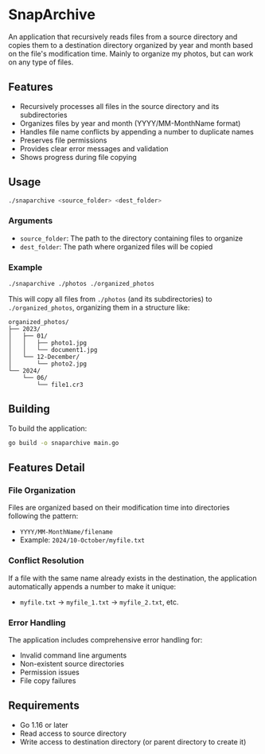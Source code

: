# SnapArchive

An application that recursively reads files from a source directory and copies them to a destination directory organized by year and month based on the file's modification time.
Mainly to organize my photos, but can work on any type of files.

## Features

- Recursively processes all files in the source directory and its subdirectories
- Organizes files by year and month (YYYY/MM-MonthName format)
- Handles file name conflicts by appending a number to duplicate names
- Preserves file permissions
- Provides clear error messages and validation
- Shows progress during file copying

## Usage

```bash
./snaparchive <source_folder> <dest_folder>
```

### Arguments

- `source_folder`: The path to the directory containing files to organize
- `dest_folder`: The path where organized files will be copied

### Example

```bash
./snaparchive ./photos ./organized_photos
```

This will copy all files from `./photos` (and its subdirectories) to `./organized_photos`, organizing them in a structure like:

```
organized_photos/
├── 2023/
│   ├── 01/
│   │   ├── photo1.jpg
│   │   └── document1.jpg
│   └── 12-December/
│       └── photo2.jpg
└── 2024/
    └── 06/
        └── file1.cr3
```

## Building

To build the application:

```bash
go build -o snaparchive main.go
```

## Features Detail

### File Organization
Files are organized based on their modification time into directories following the pattern:
- `YYYY/MM-MonthName/filename`
- Example: `2024/10-October/myfile.txt`

### Conflict Resolution
If a file with the same name already exists in the destination, the application automatically appends a number to make it unique:
- `myfile.txt` → `myfile_1.txt` → `myfile_2.txt`, etc.

### Error Handling
The application includes comprehensive error handling for:
- Invalid command line arguments
- Non-existent source directories
- Permission issues
- File copy failures

## Requirements

- Go 1.16 or later
- Read access to source directory
- Write access to destination directory (or parent directory to create it)